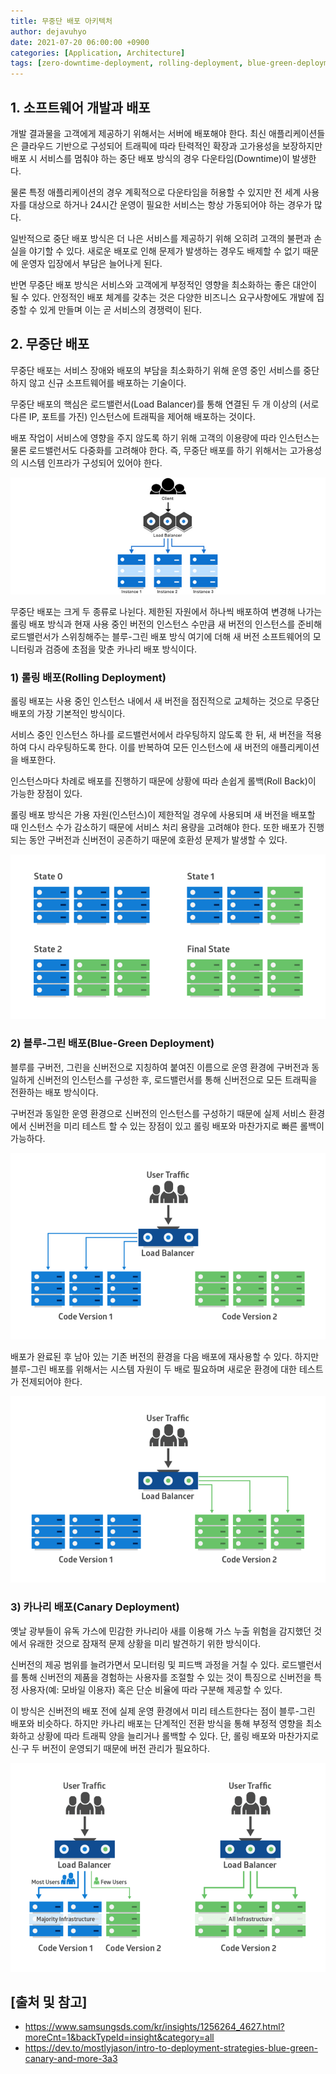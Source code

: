 ```yaml
---
title: 무중단 배포 아키텍처
author: dejavuhyo
date: 2021-07-20 06:00:00 +0900
categories: [Application, Architecture]
tags: [zero-downtime-deployment, rolling-deployment, blue-green-deployment, canary-deployment, 무중단-배포, 롤링-배포, 블루-그린-배포, 카나리-배포]
---
```


## 1. 소프트웨어 개발과 배포
개발 결과물을 고객에게 제공하기 위해서는 서버에 배포해야 한다. 최신 애플리케이션들은 클라우드 기반으로 구성되어 트래픽에 따라 탄력적인 확장과 고가용성을 보장하지만 배포 시 서비스를 멈춰야 하는 중단 배포 방식의 경우 다운타임(Downtime)이 발생한다.

물론 특정 애플리케이션의 경우 계획적으로 다운타임을 허용할 수 있지만 전 세계 사용자를 대상으로 하거나 24시간 운영이 필요한 서비스는 항상 가동되어야 하는 경우가 많다.

일반적으로 중단 배포 방식은 더 나은 서비스를 제공하기 위해 오히려 고객의 불편과 손실을 야기할 수 있다. 새로운 배포로 인해 문제가 발생하는 경우도 배제할 수 없기 때문에 운영자 입장에서 부담은 늘어나게 된다.

반면 무중단 배포 방식은 서비스와 고객에게 부정적인 영향을 최소화하는 좋은 대안이 될 수 있다. 안정적인 배포 체계를 갖추는 것은 다양한 비즈니스 요구사항에도 개발에 집중할 수 있게 만들며 이는 곧 서비스의 경쟁력이 된다.

## 2. 무중단 배포
무중단 배포는 서비스 장애와 배포의 부담을 최소화하기 위해 운영 중인 서비스를 중단하지 않고 신규 소프트웨어를 배포하는 기술이다.

무중단 배포의 핵심은 로드밸런서(Load Balancer)를 통해 연결된 두 개 이상의 (서로 다른 IP, 포트를 가진) 인스턴스에 트래픽을 제어해 배포하는 것이다.

배포 작업이 서비스에 영향을 주지 않도록 하기 위해 고객의 이용량에 따라 인스턴스는 물론 로드밸런서도 다중화를 고려해야 한다. 즉, 무중단 배포를 하기 위해서는 고가용성의 시스템 인프라가 구성되어 있어야 한다.

![zero-downtime-deployment](/assets/img/2021-07-20-zero-downtime-deployment/zero-downtime-deployment.png)

무중단 배포는 크게 두 종류로 나뉜다. 제한된 자원에서 하나씩 배포하여 변경해 나가는 롤링 배포 방식과 현재 사용 중인 버전의 인스턴스 수만큼 새 버전의 인스턴스를 준비해 로드밸런서가 스위칭해주는 블루-그린 배포 방식 여기에 더해 새 버전 소프트웨어의 모니터링과 검증에 초점을 맞춘 카나리 배포 방식이다.

### 1) 롤링 배포(Rolling Deployment)
롤링 배포는 사용 중인 인스턴스 내에서 새 버전을 점진적으로 교체하는 것으로 무중단 배포의 가장 기본적인 방식이다.

서비스 중인 인스턴스 하나를 로드밸런서에서 라우팅하지 않도록 한 뒤, 새 버전을 적용하여 다시 라우팅하도록 한다. 이를 반복하여 모든 인스턴스에 새 버전의 애플리케이션을 배포한다.

인스턴스마다 차례로 배포를 진행하기 때문에 상황에 따라 손쉽게 롤백(Roll Back)이 가능한 장점이 있다.

롤링 배포 방식은 가용 자원(인스턴스)이 제한적일 경우에 사용되며 새 버전을 배포할 때 인스턴스 수가 감소하기 때문에 서비스 처리 용량을 고려해야 한다. 또한 배포가 진행되는 동안 구버전과 신버전이 공존하기 때문에 호환성 문제가 발생할 수 있다.

![rolling-deployment](/assets/img/2021-07-20-zero-downtime-deployment/rolling-deployment.png)

### 2) 블루-그린 배포(Blue-Green Deployment)
블루를 구버전, 그린을 신버전으로 지칭하여 붙여진 이름으로 운영 환경에 구버전과 동일하게 신버전의 인스턴스를 구성한 후, 로드밸런서를 통해 신버전으로 모든 트래픽을 전환하는 배포 방식이다.

구버전과 동일한 운영 환경으로 신버전의 인스턴스를 구성하기 때문에 실제 서비스 환경에서 신버전을 미리 테스트 할 수 있는 장점이 있고 롤링 배포와 마찬가지로 빠른 롤백이 가능하다.

![blue-green-deployment-blue](/assets/img/2021-07-20-zero-downtime-deployment/blue-green-deployment-blue.png)

배포가 완료된 후 남아 있는 기존 버전의 환경을 다음 배포에 재사용할 수 있다. 하지만 블루-그린 배포를 위해서는 시스템 자원이 두 배로 필요하며 새로운 환경에 대한 테스트가 전제되어야 한다.

![blue-green-deployment-green](/assets/img/2021-07-20-zero-downtime-deployment/blue-green-deployment-green.png)

### 3) 카나리 배포(Canary Deployment)
옛날 광부들이 유독 가스에 민감한 카나리아 새를 이용해 가스 누출 위험을 감지했던 것에서 유래한 것으로 잠재적 문제 상황을 미리 발견하기 위한 방식이다.

신버전의 제공 범위를 늘려가면서 모니터링 및 피드백 과정을 거칠 수 있다. 로드밸런서를 통해 신버전의 제품을 경험하는 사용자를 조절할 수 있는 것이 특징으로 신버전을 특정 사용자(예: 모바일 이용자) 혹은 단순 비율에 따라 구분해 제공할 수 있다.

이 방식은 신버전의 배포 전에 실제 운영 환경에서 미리 테스트한다는 점이 블루-그린 배포와 비슷하다. 하지만 카나리 배포는 단계적인 전환 방식을 통해 부정적 영향을 최소화하고 상황에 따라 트래픽 양을 늘리거나 롤백할 수 있다. 단, 롤링 배포와 마찬가지로 신·구 두 버전이 운영되기 때문에 버전 관리가 필요하다.

![canary-deployment](/assets/img/2021-07-20-zero-downtime-deployment/canary-deployment.png)

## [출처 및 참고]
* <https://www.samsungsds.com/kr/insights/1256264_4627.html?moreCnt=1&backTypeId=insight&category=all>
* <https://dev.to/mostlyjason/intro-to-deployment-strategies-blue-green-canary-and-more-3a3>
